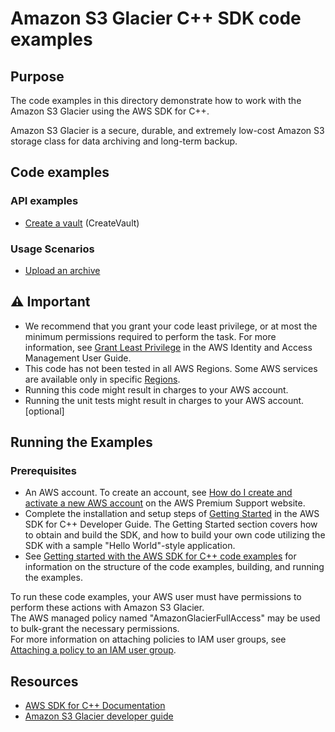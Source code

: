 # Amazon S3 Glacier C++ SDK code examples

## Purpose
The code examples in this directory demonstrate how to work with the Amazon S3 Glacier 
using the AWS SDK for C++.

Amazon S3 Glacier is a secure, durable, and extremely low-cost Amazon S3 storage class for data archiving 
and long-term backup.

## Code examples

### API examples
- [Create a vault](./create_vault.cpp) (CreateVault)

### Usage Scenarios
- [Upload an archive](./upload_archive.cpp) 


## ⚠ Important
- We recommend that you grant your code least privilege, or at most the minimum permissions required to perform the task. For more information, see [Grant Least Privilege](https://docs.aws.amazon.com/IAM/latest/UserGuide/best-practices.html#grant-least-privilege) in the AWS Identity and Access Management User Guide.
- This code has not been tested in all AWS Regions. Some AWS services are available only in specific [Regions](https://aws.amazon.com/about-aws/global-infrastructure/regional-product-services).
- Running this code might result in charges to your AWS account. 
- Running the unit tests might result in charges to your AWS account. [optional]

## Running the Examples

### Prerequisites
- An AWS account. To create an account, see [How do I create and activate a new AWS account](https://aws.amazon.com/premiumsupport/knowledge-center/create-and-activate-aws-account/) on the AWS Premium Support website.
- Complete the installation and setup steps of [Getting Started](https://docs.aws.amazon.com/sdk-for-cpp/v1/developer-guide/getting-started.html) in the AWS SDK for C++ Developer Guide.
The Getting Started section covers how to obtain and build the SDK, and how to build your own code utilizing the SDK with a sample "Hello World"-style application. 
- See [Getting started with the AWS SDK for C++ code examples](https://docs.aws.amazon.com/sdk-for-cpp/v1/developer-guide/getting-started-code-examples.html) for information on the structure of the code examples, building, and running the examples.

To run these code examples, your AWS user must have permissions to perform these actions with Amazon S3 Glacier.  
The AWS managed policy named "AmazonGlacierFullAccess" may be used to bulk-grant the necessary permissions.  
For more information on attaching policies to IAM user groups, 
see [Attaching a policy to an IAM user group](https://docs.aws.amazon.com/IAM/latest/UserGuide/id_groups_manage_attach-policy.html).

## Resources
- [AWS SDK for C++ Documentation](https://docs.aws.amazon.com/sdk-for-cpp/index.html) 
- [Amazon S3 Glacier developer guide](https://docs.aws.amazon.com/amazonglacier/latest/dev/introduction.html)
